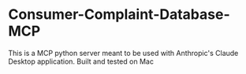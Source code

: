 # Consumer-Complaint-Database-MCP
This is a MCP python server meant to be used with Anthropic's Claude Desktop application.  Built and tested on Mac
